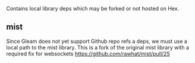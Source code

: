 Contains local library deps which may be forked or not hosted on Hex.

## mist
Since Gleam does not yet support Github repo refs a deps, we must use a local 
path to the mist library. This is a fork of the original mist library with a
required fix for websockets https://github.com/rawhat/mist/pull/25
